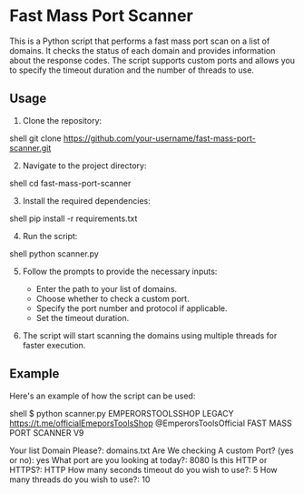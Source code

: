 # Fast Mass Port Scanner

This is a Python script that performs a fast mass port scan on a list of domains. It checks the status of each domain and provides information about the response codes. The script supports custom ports and allows you to specify the timeout duration and the number of threads to use.

## Usage

1. Clone the repository:

  
shell
   git clone https://github.com/your-username/fast-mass-port-scanner.git
   

2. Navigate to the project directory:

  
shell
   cd fast-mass-port-scanner
   

3. Install the required dependencies:

  
shell
   pip install -r requirements.txt
   

4. Run the script:

  
shell
   python scanner.py
   

5. Follow the prompts to provide the necessary inputs:

   - Enter the path to your list of domains.
   - Choose whether to check a custom port.
   - Specify the port number and protocol if applicable.
   - Set the timeout duration.

6. The script will start scanning the domains using multiple threads for faster execution.

## Example

Here's an example of how the script can be used:

shell
$ python scanner.py
EMPERORSTOOLSSHOP LEGACY
https://t.me/officialEmeporsToolsShop
@EmperorsToolsOfficial
FAST MASS PORT SCANNER V9

Your list Domain Please?: domains.txt
Are We checking A custom Port? (yes or no): yes
What port are you looking at today?: 8080
Is this HTTP or HTTPS?: HTTP
How many seconds timeout do you wish to use?: 5
How many threads do you wish to use?: 10
